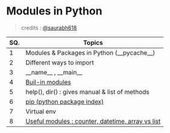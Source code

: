 # **Modules in Python**
> credits : [@saurabh618](https://github.com/saurabh618 "Saurabh Agarwal")

| SQ. | Topics                                                                                                                           |
| --- | -------------------------------------------------------------------------------------------------------------------------------- |
| 1   | Modules & Packages in Python (\_\_pycache\_\_)                                                                                   |
| 2   | Different ways to import                                                                                                         |
| 3   | \_\_name\_\_ , \_\_main\_\_                                                                                                      |
| 4   | [Buil-in modules](https://docs.python.org/3/py-modindex.html)                                                                    |
| 5   | help(), dir() : gives manual & list of methods                                                                                   |
| 6   | [pip (python package index)](https://pypi.org/)                                                                                  |
| 7   | Virtual env                                                                                                                      |
| 8   | [Useful modules : counter, datetime, array vs list](https://stackoverflow.com/questions/176011/python-list-vs-array-when-to-use) |
